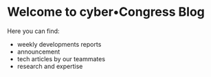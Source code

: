 # Welcome to cyber•Congress Blog

Here you can find:

- weekly developments reports
- announcement
- tech articles by our teammates
- research and expertise
